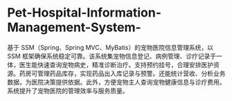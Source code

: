 # Pet-Hospital-Information-Management-System-
基于 SSM（Spring、Spring MVC、MyBatis）的宠物医院信息管理系统，以 SSM 框架确保系统稳定可靠。该系统集宠物信息登记、病例管理、诊疗记录于一体，医生能快速查询宠物病史，精准诊断治疗。支持预约挂号，合理安排医护资源。药房可管理药品库存，实现药品出入库记录与预警。还能统计营收、分析业务数据，为医院决策提供依据。此外，方便宠物主人查询宠物健康信息与诊疗费用。系统提升了宠物医院的管理效率与服务质量。 
